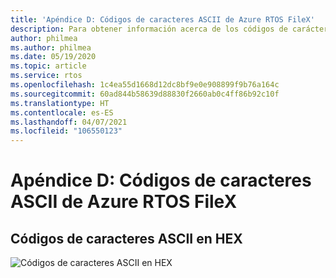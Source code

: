 ```yaml
---
title: 'Apéndice D: Códigos de caracteres ASCII de Azure RTOS FileX'
description: Para obtener información acerca de los códigos de carácter Azure RTOS FileX en HEX, revise esta tabla de códigos de caracteres ASCII.
author: philmea
ms.author: philmea
ms.date: 05/19/2020
ms.topic: article
ms.service: rtos
ms.openlocfilehash: 1c4ea55d1668d12dc8bf9e0e908899f9b76a164c
ms.sourcegitcommit: 60ad844b58639d88830f2660ab0c4ff86b92c10f
ms.translationtype: HT
ms.contentlocale: es-ES
ms.lasthandoff: 04/07/2021
ms.locfileid: "106550123"
---
```

# <a name="appendix-d---azure-rtos-filex-ascii-character-codes"></a>Apéndice D: Códigos de caracteres ASCII de Azure RTOS FileX

## <a name="ascii-character-codes-in-hex"></a>**Códigos de caracteres ASCII en HEX**

![Códigos de caracteres ASCII en HEX](./media/user-guide/ascii-character-codes-hex.png)
